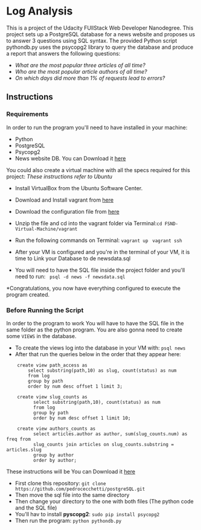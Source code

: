 # Log Analysis

This is a project of the Udacity FUllStack Web Developer Nanodegree.
This project sets up a PostgreSQL database for a news website and proposes us to answer 3 questions using SQL syntax.
The provided Python script pythondb.py uses the psycopg2 library to query the database
and produce a report that answers the following questions:
- *What are the most popular three articles of all time?*
- *Who are the most popular article authors of all time?*
- *On which days did more than 1% of requests lead to errors?* 

## Instructions
### Requirements
In order to run the program you'll need to have installed in your machine:
- Python
- PostgreSQL
- Psycopg2
- News website DB. You can Download it [here](https://d17h27t6h515a5.cloudfront.net/topher/2016/August/57b5f748_newsdata/newsdata.zip)

You could also create a virtual machine with all the specs required for this project:
*These instructions refer to Ubuntu*
- Install VirtualBox from the Ubuntu Software Center.
- Download and Install vagrant from [here](https://www.vagrantup.com/downloads.html)
- Download the configuration file from [here](https://s3.amazonaws.com/video.udacity-data.com/topher/2018/April/5acfbfa3_fsnd-virtual-machine/fsnd-virtual-machine.zip)
- Unzip the file and cd into the vagrant folder via Terminal:```cd FSND-Virtual-Machine/vagrant```
- Run the following commands on Terminal:
```vagrant up ```
```vagrant ssh```

- After your VM is configured  and you're in the terminal of your VM, it is time to Link your Database to de newsdata.sql
- You will need to have the SQL file inside the project folder and you'll need to run:
``` psql -d news -f newsdata.sql```

*Congratulations, you now have everything configured to execute the program created.

### Before Running the Script
In order to the program to work You will have to have the SQL file in the same folder as the python program.
You are also gonna need to create some `VIEWS` in the database.
- To create the views log into the database in your VM with:
```psql news```
- After that run the queries below in the order that they appear here:
```
    create view path_access as
        select substring(path,10) as slug, count(status) as num
        from log
        group by path
        order by num desc offset 1 limit 3;
``` 
```
    create view slug_counts as
          select substring(path,10), count(status) as num
          from log
          group by path
          order by num desc offset 1 limit 10;
``` 
```
    create view authors_counts as
          select articles.author as author, sum(slug_counts.num) as freq from
          slug_counts join articles on slug_counts.substring = articles.slug
          group by author
          order by author;
```

These instructions will be 
You can Download it [here](https://d17h27t6h515a5.cloudfront.net/topher/2016/August/57b5f748_newsdata/newsdata.zip)

- First clone this repository:
```git clone https://github.com/pedrocecchetti/postgreSQL.git```
- Then move the sql file into the same directory
- Then change your directory to the one with both files (The python code and the SQL file)
- You'll hav to install **pyscopg2**:
```sudo pip install psycopg2```
- Then run the program:
```python pythondb.py```
